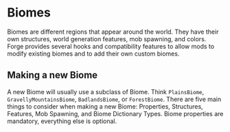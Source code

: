 Biomes
======

Biomes are different regions that appear around the world. They have their
own structures, world generation features, mob spawning, and colors.
Forge provides several hooks and compatibility features to allow mods to
modify existing biomes and to add their own custom biomes.

Making a new Biome
------------------

A new Biome will usually use a subclass of Biome. Think `PlainsBiome`,
`GravellyMountainsBiome`, `BadlandsBiome`, or `ForestBiome`. There are
five main things to consider when making a new Biome: Properties, 
Structures, Features, Mob Spawning, and Biome Dictionary Types.
Biome properties are mandatory, everything else is optional.